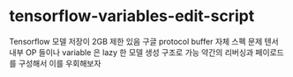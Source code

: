 # tensorflow-variables-edit-script
Tensorflow 모델 저장이 2GB 제한 있음
구글 protocol buffer 자체 스펙 문제 
텐서 내부 OP 들이나 variable 은 lazy 한 모델 생성 구조로 가능
약간의 리버싱과 페이로드를 구성해서 이를 우회해보자
